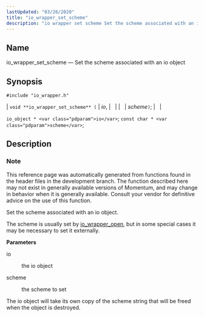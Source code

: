 ```yaml
---
lastUpdated: "03/26/2020"
title: "io_wrapper_set_scheme"
description: "io wrapper set scheme Set the scheme associated with an io object void io wrapper set scheme io scheme io object io const char scheme This reference page was automatically generated from functions found in the header files in the development branch The function described here may not exist in..."
---
```


<a name="apis.io_wrapper_set_scheme"></a> 
## Name

io_wrapper_set_scheme — Set the scheme associated with an io object

## Synopsis

`#include "io_wrapper.h"`

| `void **io_wrapper_set_scheme** (` | <var class="pdparam">io</var>, |   |
|   | <var class="pdparam">scheme</var>`)`; |   |

`io_object * <var class="pdparam">io</var>`;
`const char * <var class="pdparam">scheme</var>`;<a name="idp54051792"></a> 
## Description

### Note

This reference page was automatically generated from functions found in the header files in the development branch. The function described here may not exist in generally available versions of Momentum, and may change in behavior when it is generally available. Consult your vendor for definitive advice on the use of this function.

Set the scheme associated with an io object.

The scheme is usually set by [io_wrapper_open](/momentum/3/3-api/apis-io-wrapper-open), but in some special cases it may be necessary to set it externally.

**<a name="idp54055728"></a> Parameters**

<dl class="variablelist">

<dt>io</dt>

<dd>

the io object

</dd>

<dt>scheme</dt>

<dd>

the scheme to set

</dd>

</dl>

The io object will take its own copy of the scheme string that will be freed when the object is destroyed.